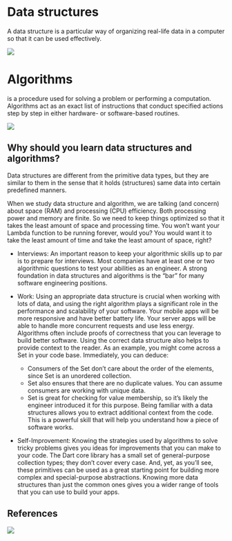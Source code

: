 # Data structures
A data structure is a particular way of organizing real-life data in a computer so that it can be used effectively.

![](https://res.cloudinary.com/practicaldev/image/fetch/s--rjxO02ux--/c_imagga_scale,f_auto,fl_progressive,h_420,q_auto,w_1000/https://dev-to-uploads.s3.amazonaws.com/uploads/articles/w4qxi1gsnhuey77654qj.png)

# Algorithms
is a procedure used for solving a problem or performing a computation. Algorithms act as an exact list of instructions that conduct specified actions step by step in either hardware- or software-based routines.

![](https://cdn.ttgtmedia.com/rms/onlineimages/types_of_algorithms-f.png)

## Why should you learn data structures and algorithms?

Data structures are different from the primitive data types, but they are similar to them in the sense that it holds (structures) same data into certain predefined manners.

When we study data structure and algorithm, we are talking (and concern) about space (RAM) and processing (CPU) efficiency. Both processing power and memory are finite. So we need to keep things optimized so that it takes the least amount of space and processing time. You won’t want your Lambda function to be running forever, would you? You would want it to take the least amount of time and take the least amount of space, right?

- Interviews: An important reason to keep your algorithmic skills up to par is to prepare for 
interviews. Most companies have at least one or two algorithmic questions to test 
your abilities as an engineer. A strong foundation in data structures and algorithms 
is the “bar” for many software engineering positions.

- Work: Using an appropriate data structure is crucial when working with lots of data, and 
using the right algorithm plays a significant role in the performance and scalability 
of your software. Your mobile apps will be more responsive and have better battery 
life. Your server apps will be able to handle more concurrent requests and use less 
energy. Algorithms often include proofs of correctness that you can leverage to build 
better software.
Using the correct data structure also helps to provide context to the reader. As an 
example, you might come across a Set in your code base. Immediately, you can 
deduce:
  - Consumers of the Set don’t care about the order of the elements, since Set is an 
     unordered collection.
  - Set also ensures that there are no duplicate values. You can assume consumers are 
     working with unique data.
  - Set is great for checking for value membership, so it’s likely the engineer 
    introduced it for this purpose.
Being familiar with a data structures allows you to extract additional context from 
the code. This is a powerful skill that will help you understand how a piece of 
software works.

- Self-Improvement: Knowing the strategies used by algorithms to solve tricky problems gives you ideas 
for improvements that you can make to your code. The Dart core library has a small 
set of general-purpose collection types; they don’t cover every case. And, yet, as 
you’ll see, these primitives can be used as a great starting point for building more 
complex and special-purpose abstractions. Knowing more data structures than just 
the common ones gives you a wider range of tools that you can use to build your 
apps.
  
## References

![](https://encrypted-tbn0.gstatic.com/images?q=tbn:ANd9GcTArLlwkqwOmfT1RjiH5kw1EwtdWDOMpSk87w&usqp=CAU)
